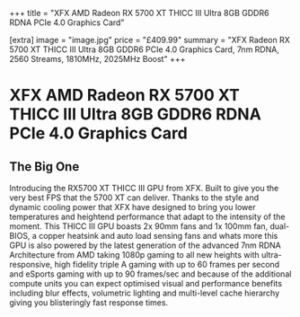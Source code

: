 +++
title = "XFX AMD Radeon RX 5700 XT THICC III Ultra 8GB GDDR6 RDNA PCIe 4.0 Graphics Card"

[extra]
image = "image.jpg"
price = "£409.99"
summary = "XFX Radeon RX 5700 XT THICC III Ultra 8GB GDDR6 PCIe 4.0 Graphics Card, 7nm RDNA, 2560 Streams, 1810MHz, 2025MHz Boost"
+++
# XFX AMD Radeon RX 5700 XT THICC III Ultra 8GB GDDR6 RDNA PCIe 4.0 Graphics Card

## The Big One

Introducing the RX5700 XT THICC III GPU from XFX. Built to give you the very best FPS that the 5700 XT can deliver. Thanks to the style and dynamic cooling power that XFX have designed to bring you lower temperatures and heightend performance that adapt to the intensity of the moment. This THICC III GPU boasts 2x 90mm fans and 1x 100mm fan, dual-BIOS, a copper heatsink and auto load sensing fans and whats more this GPU is also powered by the latest generation of the advanced 7nm RDNA Architecture from AMD taking 1080p gaming to all new heights with ultra-responsive, high fidelity triple A gaming with up to 60 frames per second and eSports gaming with up to 90 frames/sec and because of the additional compute units you can expect optimised visual and performance benefits including blur effects, volumetric lighting and multi-level cache hierarchy giving you blisteringly fast response times.
